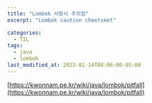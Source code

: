 ```yaml
---
title: "Lombok 사용시 주의점"
excerpt: "Lombok caution cheetseet"

categories:
  - TIL
tags:
  - java
  - lombok
last_modified_at: 2022-01-14T08:06:00-05:00
---
```


[https://kwonnam.pe.kr/wiki/java/lombok/pitfall](https://kwonnam.pe.kr/wiki/java/lombok/pitfall)